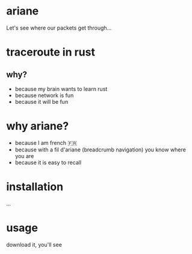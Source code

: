 # ariane

Let's see where our packets get through... 

# traceroute in rust
## why?
* because my brain wants to learn rust
* because network is fun
* because it will be fun

# why ariane?
* because I am french :fr:
* because with a fil d'ariane (breadcrumb navigation) you know where you are
* because it is easy to recall

# installation
...

# usage
download it, you'll see
